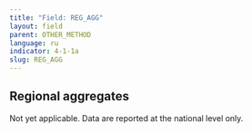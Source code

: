 ```yaml
---
title: "Field: REG_AGG"
layout: field
parent: OTHER_METHOD
language: ru
indicator: 4-1-1a
slug: REG_AGG
---
```

## Regional aggregates

Not yet applicable. Data are reported at the national level only.
